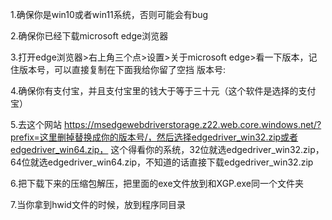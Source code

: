 1.确保你是win10或者win11系统，否则可能会有bug

2.确保你已经下载microsoft edge浏览器

3.打开edge浏览器>右上角三个点>设置>关于microsoft edge>看一下版本，记住版本号，可以直接复制在下面我给你留了空挡
版本号:

4.确保你有支付宝，并且支付宝里的钱大于等于三十元（这个软件是选择的支付宝）

5.去这个网站 https://msedgewebdriverstorage.z22.web.core.windows.net/?prefix=这里删掉替换成你的版本号/，然后选择edgedriver_win32.zip或者edgedriver_win64.zip，
这个得看你的系统，32位就选edgedriver_win32.zip，64位就选edgedriver_win64.zip，不知道的话直接下载edgedriver_win32.zip

6.把下载下来的压缩包解压，把里面的exe文件放到和XGP.exe同一个文件夹

7.当你拿到hwid文件的时候，放到程序同目录
